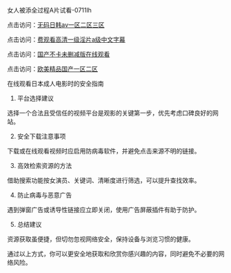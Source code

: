女人被添全过程A片试看-0711lh

点击访问：<a href="https://heiliaoe8ajia.pages.dev">无码日韩av一区二区三区</a>

点击访问：<a href="https://heiliaowzu4ur.pages.dev">费观看高清一级淫片a级中文字幕</a>

点击访问：<a href="https://heiliao2dmwwy.pages.dev">国产不卡未删减版在线观看</a>

点击访问：<a href="https://heiliaoxqkkct.pages.dev">欧美精品国产一区二区</a>

在线观看日本成人电影时的安全指南

1. 平台选择建议

选择一个合法且受信任的视频平台是观影的关键第一步，优先考虑口碑良好的网站。

2. 安全下载注意事项

下载或在线观看视频时应启用防病毒软件，并避免点击来源不明的链接。

3. 高效检索资源的方法

借助搜索功能按女演员、关键词、清晰度进行筛选，可以提升查找效率。

4. 防止病毒与恶意广告

遇到弹窗广告或诱导性链接应立即关闭，使用广告屏蔽插件有助于防护。

5. 总结建议

资源获取虽便捷，但切勿忽视网络安全，保持设备与浏览习惯的健康。

通过以上方式，你可以更安全地获取和欣赏你感兴趣的内容，同时避免不必要的网络风险。

<span style="display:none;">[Canonical link](https://github.com/lh071125/12711)</span>
